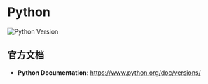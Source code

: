 # Python

![Python Version](https://img.shields.io/badge/Python-3.8%2B-blue)

## 官方文档

- **Python Documentation**: https://www.python.org/doc/versions/
